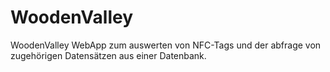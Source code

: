 # WoodenValley
WoodenValley WebApp zum auswerten von NFC-Tags und der abfrage von zugehörigen Datensätzen aus einer Datenbank.
